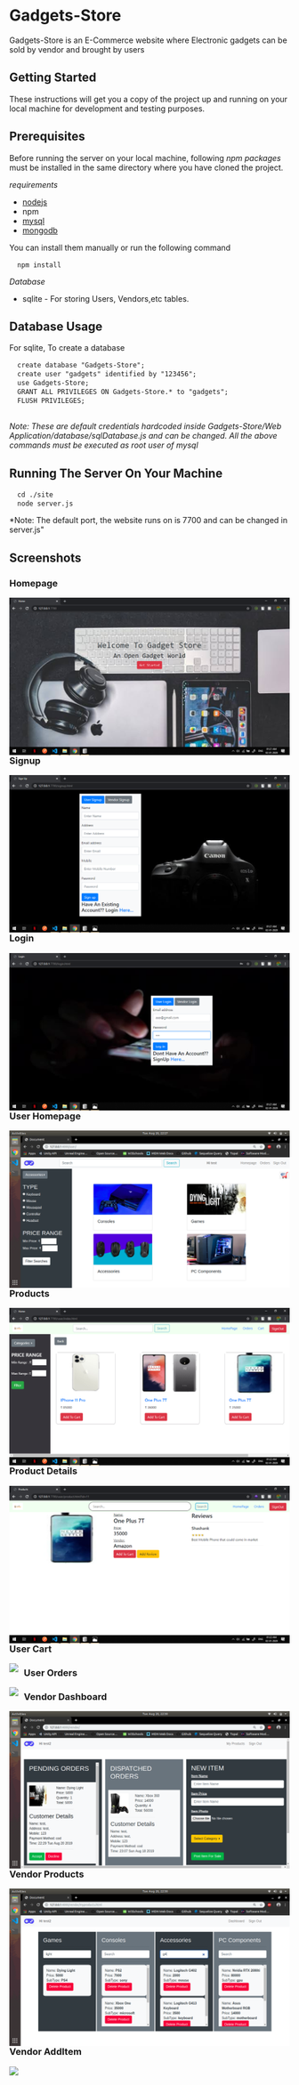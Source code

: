 # Gadgets-Store
Gadgets-Store is an E-Commerce website where Electronic gadgets can be sold by vendor and brought by users

## Getting Started
These instructions will get you a copy of the project up and running on your local machine for development and testing purposes.

## Prerequisites
Before running the server on your local machine, following *npm packages* must be installed in the same directory where you have cloned the project.

*requirements*
* [nodejs](https://nodejs.org)
* npm
* [mysql](https://www.mysql.com)
* [mongodb](https://www.mongodb.com)

You can install them manually or run the following command
```
  npm install
```
*Database*
* sqlite - For storing Users, Vendors,etc tables.

## Database Usage
For sqlite, To create a database
```
  create database "Gadgets-Store";
  create user "gadgets" identified by "123456";
  use Gadgets-Store;
  GRANT ALL PRIVILEGES ON Gadgets-Store.* to "gadgets";
  FLUSH PRIVILEGES;
  
```
*Note: These are default credentials hardcoded inside Gadgets-Store/Web Application/database/sqlDatabase.js and can be changed. All the above commands must be executed as root user of mysql*

## Running The Server On Your Machine
```
  cd ./site
  node server.js
```
*Note: The default port, the website runs on is 7700 and can be changed in server.js"

## Screenshots
### Homepage
<img src="https://github.com/Sshashank18/Gadgets-Store/blob/master/Screenshots/Homepage.png"
     style="float: left; margin-right: 10px;"/>

### Signup
<img src="https://github.com/Sshashank18/Gadgets-Store/blob/master/Screenshots/Signup.png"
     style="float: left; margin-right: 10px;"/>
     

### Login
<img src="https://github.com/Sshashank18/Gadgets-Store/blob/master/Screenshots/Login.png"
     style="float: left; margin-right: 10px;"/>

### User Homepage
<img src="https://github.com/Bhaikko/GamerParadise/blob/master/Screenshots/UserHomepage.png"
     style="float: left; margin-right: 10px;"/>
     
### Products
<img src="https://github.com/Sshashank18/Gadgets-Store/blob/master/Screenshots/Products.png"
     style="float: left; margin-right: 10px;"/>
     
### Product Details
<img src="https://github.com/Sshashank18/Gadgets-Store/blob/master/Screenshots/ProductDetails.png"
     style="float: left; margin-right: 10px;"/>
     
### User Cart
<img src="https://github.com/Bhaikko/GamerParadise/blob/master/Screenshots/Cart.png"
     style="float: left; margin-right: 10px;"/>
     
### User Orders
<img src="https://github.com/Bhaikko/GamerParadise/blob/master/Screenshots/Orders.png"
     style="float: left; margin-right: 10px;"/>

### Vendor Dashboard
<img src="https://github.com/Bhaikko/GamerParadise/blob/master/Screenshots/VendorHomepage.png"
     style="float: left; margin-right: 10px;"/>
     
### Vendor Products
<img src="https://github.com/Bhaikko/GamerParadise/blob/master/Screenshots/VendorProducts.png"
     style="float: left; margin-right: 10px;"/>

### Vendor AddItem
<img src="https://github.com/Bhaikko/GamerParadise/blob/master/Screenshots/vendorAddItem.png"
     style="float: left; margin-right: 10px;"/>


